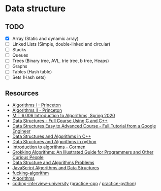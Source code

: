 # Data structure

## TODO
- [x]  Array (Static and dynamic array)
- [ ]  Linked Lists (Simple, double-linked and circular)
- [ ]  Stacks
- [ ]  Queues
- [ ]  Trees (Binary tree, AVL, trie tree, b tree, Heaps)
- [ ]  Graphs
- [ ]  Tables (Hash table)
- [ ]  Sets (Hash sets)

## Resources
- [Algorithms I - Princeton](https://www.coursera.org/learn/algorithms-part1)
- [Algorithms II - Princeton](https://www.coursera.org/learn/algorithms-part2)
- [MIT 6.006 Introduction to Algorithms, Spring 2020](https://youtube.com/playlist?list=PLUl4u3cNGP63EdVPNLG3ToM6LaEUuStEY)
- [Data Structures - Full Course Using C and C++](https://youtu.be/B31LgI4Y4DQ)
- [Data Structures Easy to Advanced Course - Full Tutorial from a Google Engineer](https://youtu.be/RBSGKlAvoiM)
- [Data Structures and Algorithms in C++](https://www.amazon.com/Data-Structures-Algorithms-Michael-Goodrich/dp/0470383275)
- [Data Structures and Algorithms in python](https://www.amazon.com/Structures-Algorithms-Python-Michael-Goodrich/dp/1118290275)
- [Introduction to algorithms - Cormen](https://www.amazon.com.br/Introduction-Algorithms-Thomas-H-Cormen/dp/0262033844)
- [Grokking Algorithms: An Illustrated Guide for Programmers and Other Curious People](https://www.amazon.com.br/Grokking-Algorithms-illustrated-programmers-curious/dp/1617292230)
- [Data Structure and Algorithms Problems](https://github.com/mandliya/algorithms_and_data_structures)
- [JavaScript Algorithms and Data Structures](https://github.com/trekhleb/javascript-algorithms)
- [fucking-algorithm](https://github.com/labuladong/fucking-algorithm)
- [Algorithms](https://github.com/williamfiset/Algorithms)
- [coding-interview-university](https://github.com/jwasham/coding-interview-university) ([practice-cpp](https://github.com/jwasham/practice-cpp) / [practice-python](https://github.com/jwasham/practice-python))